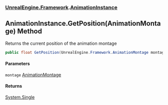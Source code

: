 ### [UnrealEngine.Framework](UnrealEngine_Framework.md 'UnrealEngine.Framework').[AnimationInstance](AnimationInstance.md 'UnrealEngine.Framework.AnimationInstance')
## AnimationInstance.GetPosition(AnimationMontage) Method
Returns the current position of the animation montage  
```csharp
public float GetPosition(UnrealEngine.Framework.AnimationMontage montage);
```
#### Parameters
<a name='UnrealEngine_Framework_AnimationInstance_GetPosition(UnrealEngine_Framework_AnimationMontage)_montage'></a>
`montage` [AnimationMontage](AnimationMontage.md 'UnrealEngine.Framework.AnimationMontage')  
  
#### Returns
[System.Single](https://docs.microsoft.com/en-us/dotnet/api/System.Single 'System.Single')  
